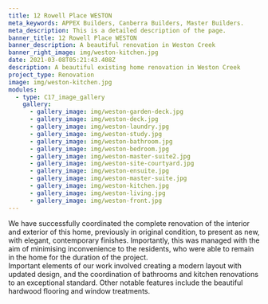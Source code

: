 ```yaml
---
title: 12 Rowell Place WESTON
meta_keywords: APPEX Builders, Canberra Builders, Master Builders.
meta_description: This is a detailed description of the page.
banner_title: 12 Rowell Place WESTON
banner_description: A beautiful renovation in Weston Creek
banner_right_image: img/weston-kitchen.jpg
date: 2021-03-08T05:21:43.408Z
description: A beautiful existing home renovation in Weston Creek
project_type: Renovation
image: img/weston-kitchen.jpg
modules:
  - type: C17_image_gallery
    gallery:
      - gallery_image: img/weston-garden-deck.jpg
      - gallery_image: img/weston-deck.jpg
      - gallery_image: img/weston-laundry.jpg
      - gallery_image: img/weston-study.jpg
      - gallery_image: img/weston-bathroom.jpg
      - gallery_image: img/weston-bedroom.jpg
      - gallery_image: img/weston-master-suite2.jpg
      - gallery_image: img/weston-site-courtyard.jpg
      - gallery_image: img/weston-ensuite.jpg
      - gallery_image: img/weston-master-suite.jpg
      - gallery_image: img/weston-kitchen.jpg
      - gallery_image: img/weston-living.jpg
      - gallery_image: img/weston-front.jpg
---
```

We have successfully coordinated the complete renovation of the interior and exterior of this home, previously in original condition, to present as new, with elegant, contemporary finishes. 
Importantly, this was managed with the aim of minimising inconvenience to the residents, who were able to remain in the home for the duration of the project.  
Important elements of our work involved creating a modern layout with updated design, and the coordination of bathrooms and kitchen renovations to an exceptional standard. Other notable features include the beautiful hardwood flooring and window treatments.
